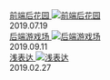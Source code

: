 <div class="card">
    <a href="qd/index.md" style="display:block">
        前端后花园
        <img src="https://images.pexels.com/photos/56759/pexels-photo-56759.jpeg?auto=compress&cs=tinysrgb&dpr=1&w=660" class="card-img" alt="前端后花园" />
        <a class="card-time">2019.07.19</a>
    </a>
</div>

<div class="card">
    <a href="hd/index.md" style="display:block">
        后端游戏场
        <img src="https://images.pexels.com/photos/265110/pexels-photo-265110.jpeg?auto=compress&cs=tinysrgb&dpr=1&w=660" class="card-img" alt="后端游戏场" />
        <a class="card-time">2019.09.11</a>
    </a>
</div>

<div class="card">
    <a href="read/index.md" style="display:block">
        浅表达
        <img src="https://images.pexels.com/photos/316465/pexels-photo-316465.jpeg?auto=compress&cs=tinysrgb&dpr=1&w=660" class="card-img" alt="浅表达" />
        <a class="card-time">2019.02.27</a>
    </a>
</div>

<!-- <div class="card">
    <a href="docs/c.md">
        专业知识冷备份
        <img src="http://hbfile.b0.upaiyun.com/img/home/banner/632a0d9115b1373944b51cc6c68f27f5348fa52fc447e" class="card-img" alt="零散备份" />
        <a class="card-time">2019.02.27</a>
    </a>
</div> -->
